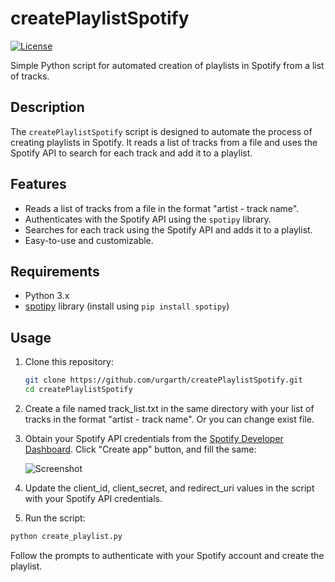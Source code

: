 # createPlaylistSpotify

[![License](https://img.shields.io/badge/license-GPL%203.0-blue.svg)](https://opensource.org/licenses/GPL-3.0)

Simple Python script for automated creation of playlists in Spotify from a list of tracks.

## Description

The `createPlaylistSpotify` script is designed to automate the process of creating playlists in Spotify. It reads a list of tracks from a file and uses the Spotify API to search for each track and add it to a playlist.

## Features

- Reads a list of tracks from a file in the format "artist - track name".
- Authenticates with the Spotify API using the `spotipy` library.
- Searches for each track using the Spotify API and adds it to a playlist.
- Easy-to-use and customizable.

## Requirements

- Python 3.x
- [spotipy](https://spotipy.readthedocs.io/) library (install using `pip install spotipy`)

## Usage

1. Clone this repository:

   ```bash
   git clone https://github.com/urgarth/createPlaylistSpotify.git
   cd createPlaylistSpotify
   ```
2. Create a file named track_list.txt in the same directory with your list of tracks in the format "artist - track name". Or you can change exist file.

3. Obtain your Spotify API credentials from the [Spotify Developer Dashboard](https://developer.spotify.com/dashboard/applications). Click "Create app" button, and fill the same:
   
   ![Screenshot](images/your-screenshot.png)

5. Update the client_id, client_secret, and redirect_uri values in the script with your Spotify API credentials.

6. Run the script:

```bash
python create_playlist.py
```
Follow the prompts to authenticate with your Spotify account and create the playlist.
